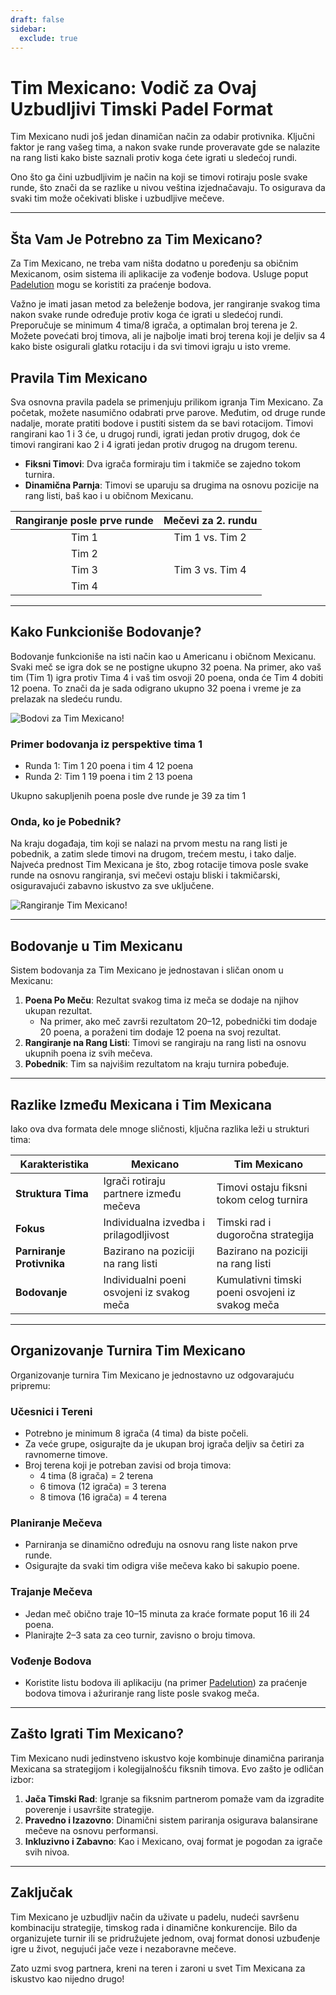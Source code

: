 ```yaml
---
draft: false
sidebar:
  exclude: true
---
```

# Tim Mexicano: Vodič za Ovaj Uzbudljivi Timski Padel Format

Tim Mexicano nudi još jedan dinamičan način za odabir protivnika. Ključni faktor je rang vašeg tima, a nakon svake runde proveravate gde se nalazite na rang listi kako biste saznali protiv koga ćete igrati u sledećoj rundi.

Ono što ga čini uzbudljivim je način na koji se timovi rotiraju posle svake runde, što znači da se razlike u nivou veština izjednačavaju. To osigurava da svaki tim može očekivati bliske i uzbudljive mečeve.

---

## Šta Vam Je Potrebno za Tim Mexicano?

Za Tim Mexicano, ne treba vam ništa dodatno u poređenju sa običnim Mexicanom, osim sistema ili aplikacije za vođenje bodova. Usluge poput [Padelution](https://www.padelution.com/americano) mogu se koristiti za praćenje bodova.

Važno je imati jasan metod za beleženje bodova, jer rangiranje svakog tima nakon svake runde određuje protiv koga će igrati u sledećoj rundi. Preporučuje se minimum 4 tima/8 igrača, a optimalan broj terena je 2. Možete povećati broj timova, ali je najbolje imati broj terena koji je deljiv sa 4 kako biste osigurali glatku rotaciju i da svi timovi igraju u isto vreme.


## Pravila Tim Mexicano

Sva osnovna pravila padela se primenjuju prilikom igranja Tim Mexicano. Za početak, možete nasumično odabrati prve parove. Međutim, od druge runde nadalje, morate pratiti bodove i pustiti sistem da se bavi rotacijom. Timovi rangirani kao 1 i 3 će, u drugoj rundi, igrati jedan protiv drugog, dok će timovi rangirani kao 2 i 4 igrati jedan protiv drugog na drugom terenu.

- **Fiksni Timovi**: Dva igrača formiraju tim i takmiče se zajedno tokom turnira.
- **Dinamična Parnja**: Timovi se uparuju sa drugima na osnovu pozicije na rang listi, baš kao i u običnom Mexicanu.

| Rangiranje posle prve runde | Mečevi za 2. rundu |
|:---------------------------:|:---------------------:|
|            Tim 1           |   Tim 1 vs. Tim 2   |
|            Tim 2           |                       |
|            Tim 3           |   Tim 3 vs. Tim 4   |
|            Tim 4           |                       |
---

## Kako Funkcioniše Bodovanje?

Bodovanje funkcioniše na isti način kao u Americanu i običnom Mexicanu. Svaki meč se igra dok se ne postigne ukupno 32 poena. Na primer, ako vaš tim (Tim 1) igra protiv Tima 4 i vaš tim osvoji 20 poena, onda će Tim 4 dobiti 12 poena. To znači da je sada odigrano ukupno 32 poena i vreme je za prelazak na sledeću rundu.

![Bodovi za Tim Mexicano!](/sr/images/team-mexicano-scores.png "Bodovi za Tim Mexicano!")

### Primer bodovanja iz perspektive tima 1
- Runda 1: Tim 1 20 poena i tim 4 12 poena
- Runda 2: Tim 1 19 poena i tim 2 13 poena

Ukupno sakupljenih poena posle dve runde je 39 za tim 1


### Onda, ko je Pobednik?
Na kraju događaja, tim koji se nalazi na prvom mestu na rang listi je pobednik, a zatim slede timovi na drugom, trećem mestu, i tako dalje. Najveća prednost Tim Mexicana je što, zbog rotacije timova posle svake runde na osnovu rangiranja, svi mečevi ostaju bliski i takmičarski, osiguravajući zabavno iskustvo za sve uključene.

![Rangiranje Tim Mexicano!](/sr/images/team-mexicano-standing.png "Rangiranje Tim Mexicano")

---

## Bodovanje u Tim Mexicanu

Sistem bodovanja za Tim Mexicano je jednostavan i sličan onom u Mexicanu:

1. **Poena Po Meču**: Rezultat svakog tima iz meča se dodaje na njihov ukupan rezultat.
   - Na primer, ako meč završi rezultatom 20–12, pobednički tim dodaje 20 poena, a poraženi tim dodaje 12 poena na svoj rezultat.
2. **Rangiranje na Rang Listi**: Timovi se rangiraju na rang listi na osnovu ukupnih poena iz svih mečeva.
3. **Pobednik**: Tim sa najvišim rezultatom na kraju turnira pobeđuje.

---

## Razlike Između Mexicana i Tim Mexicana

Iako ova dva formata dele mnoge sličnosti, ključna razlika leži u strukturi tima:

| **Karakteristika**            | **Mexicano**                                     | **Tim Mexicano**                                  |
|-------------------------|-------------------------------------------------|---------------------------------------------------|
| **Struktura Tima**      | Igrači rotiraju partnere između mečeva         | Timovi ostaju fiksni tokom celog turnira           |
| **Fokus**               | Individualna izvedba i prilagodljivost         | Timski rad i dugoročna strategija                  |
| **Parniranje Protivnika**    | Bazirano na poziciji na rang listi           | Bazirano na poziciji na rang listi                    |
| **Bodovanje**             | Individualni poeni osvojeni iz svakog meča        | Kumulativni timski poeni osvojeni iz svakog meča     |

---

## Organizovanje Turnira Tim Mexicano

Organizovanje turnira Tim Mexicano je jednostavno uz odgovarajuću pripremu:

### Učesnici i Tereni
- Potrebno je minimum 8 igrača (4 tima) da biste počeli.
- Za veće grupe, osigurajte da je ukupan broj igrača deljiv sa četiri za ravnomerne timove.
- Broj terena koji je potreban zavisi od broja timova:
  - 4 tima (8 igrača) = 2 terena
  - 6 timova (12 igrača) = 3 terena
  - 8 timova (16 igrača) = 4 terena

### Planiranje Mečeva
- Parniranja se dinamično određuju na osnovu rang liste nakon prve runde.
- Osigurajte da svaki tim odigra više mečeva kako bi sakupio poene.

### Trajanje Mečeva
- Jedan meč obično traje 10–15 minuta za kraće formate poput 16 ili 24 poena.
- Planirajte 2–3 sata za ceo turnir, zavisno o broju timova.

### Vođenje Bodova
- Koristite listu bodova ili aplikaciju (na primer [Padelution](https://www.padelution.com/americano)) za praćenje bodova timova i ažuriranje rang liste posle svakog meča.

---

## Zašto Igrati Tim Mexicano?

Tim Mexicano nudi jedinstveno iskustvo koje kombinuje dinamična pariranja Mexicana sa strategijom i kolegijalnošću fiksnih timova. Evo zašto je odličan izbor:

1. **Jača Timski Rad**: Igranje sa fiksnim partnerom pomaže vam da izgradite poverenje i usavršite strategije.
2. **Pravedno i Izazovno**: Dinamični sistem pariranja osigurava balansirane mečeve na osnovu performansi.
3. **Inkluzivno i Zabavno**: Kao i Mexicano, ovaj format je pogodan za igrače svih nivoa.

---

## Zaključak

Tim Mexicano je uzbudljiv način da uživate u padelu, nudeći savršenu kombinaciju strategije, timskog rada i dinamične konkurencije. Bilo da organizujete turnir ili se pridružujete jednom, ovaj format donosi uzbuđenje igre u život, negujući jače veze i nezaboravne mečeve.

Zato uzmi svog partnera, kreni na teren i zaroni u svet Tim Mexicana za iskustvo kao nijedno drugo!